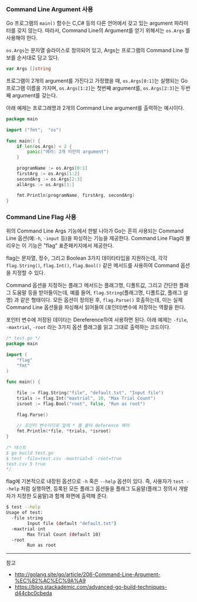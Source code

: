 
### Command Line Argument 사용

Go 프로그램의 `main()` 함수는 C,C# 등의 다른 언어에서 갖고 있는 argument 파라미터를 갖지 않는다. 따라서, Command Line의 Argument를 얻기 위해서는 `os.Args` 를 사용해야 한다.

`os.Args`는 문자열 슬라이스로 정의되어 있고, Args는 프로그램의 Command Line 정보를 순서대로 담고 있다.

```go
var Args []string
```

프로그램이 2개의 argument를 가진다고 가정했을 때, `os.Args[0:1]`는 실행되는 Go 프로그램 이름을 가지며, `os.Args[1:2]`는 첫번째 argument를, `os.Args[2:3]`는 두번째 argument를 갖는다.

아래 예제는 프로그래명과 2개의 Command Line argument를 출력하는 예시이다.

```go
package main
 
import ("fmt";  "os")
 
func main() {
    if len(os.Args) < 2 {
        panic("에러: 2개 미만의 argument")
    }
     
    programName := os.Args[0:1]
    firstArg := os.Args[1:2]
    secondArg := os.Args[2:3]
    allArgs := os.Args[1:]
     
    fmt.Println(programName, firstArg, secondArg)
}
```

### Command Line Flag 사용

위의 Command Line Args 기능에서 한발 나아가 Go는 흔히 사용되는 Command Line 옵션(예:`-h`, `-input` 등)을 파싱하는 기능을 제공한다. Command Line Flag라 불리우는 이 기능은 "flag" 표준패키지에서 제공한다.

flag는 문자열, 정수, 그리고 Boolean 3가지 데이타타입을 지원하는데, 각각 `flag.String()`, `flag.Int()`, `flag.Bool()` 같은 메서드를 사용하여 Command 옵션을 지정할 수 있다.

Command 옵션을 지정하는 플래그 메서드는 플래그명, 디폴트값, 그리고 간단한 플래그 도움말 등을 받아들이는데, 예를 들어, `flag.String`(플래그명, 디폴트값, 플래그 설명) 과 같은 형태이다. 모든 옵션이 정의된 후, `flag.Parse()` 호출하는데, 이는 실제 Command Line 옵션들을 파싱해서 읽어들여 (포인터)변수에 저장하는 역활을 한다.

포인터 변수에 저장된 데이타는 Dereference하여 사용하면 된다. 아래 예제는 `-file`, `-maxtrial`, `-root` 라는 3가지 옵션 플래그를 읽고 그대로 출력하는 코드이다.

```go
/* test.go */
package main
 
import (
    "flag"
    "fmt"
)
 
func main() {
 
    file := flag.String("file", "default.txt", "Input file")
    trials := flag.Int("maxtrial", 10, "Max Trial Count")
    isroot := flag.Bool("root", false, "Run as root")
 
    flag.Parse()
 
    // 포인터 변수이므로 앞에 * 를 붙어 deference 해야
    fmt.Println(*file, *trials, *isroot)
}
 
/* 테스트
$ go build test.go
$ test -file=test.csv -maxtrial=5 -root=true
test.csv 5 true
*/
````

flag에 기본적으로 내장된 옵션으로 `-h` 혹은 `--help` 옵션이 있다. 즉, 사용자가 `test --help` 처럼 실행하면, 등록된 모든 플래그 옵션들을 플래그 도움말(플래그 정의시 개발자가 지정한 도움말)과 함께 화면에 출력해 준다.

```bash
$ test --help
Usage of test:
  -file string
        Input file (default "default.txt")
  -maxtrial int
        Max Trial Count (default 10)
  -root
        Run as root
```

---
참고
- http://golang.site/go/article/206-Command-Line-Argument-%EC%82%AC%EC%9A%A9
- https://blog.stackademic.com/advanced-go-build-techniques-d44cbc0cbeda